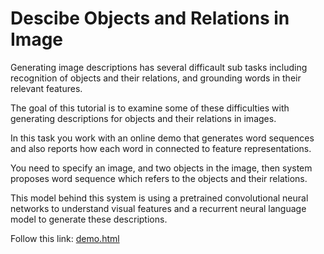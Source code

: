 # Descibe Objects and Relations in Image

Generating image descriptions has several difficault sub tasks
including recognition of objects and their relations, and 
grounding words in their relevant features.

The goal of this tutorial is to examine some of these difficulties with
generating descriptions	for objects and	their relations in images.

In this task you work with an online demo that generates word sequences and 
also reports how each word in connected to feature representations.

You need to specify an image, and two objects in the image, 
then system proposes word sequence which refers to the objects and their relations.

This model behind this system is using a pretrained convolutional neural networks to understand visual features and
a recurrent neural language model to generate these descriptions. 

Follow this link: [demo.html](demo.html)
 
